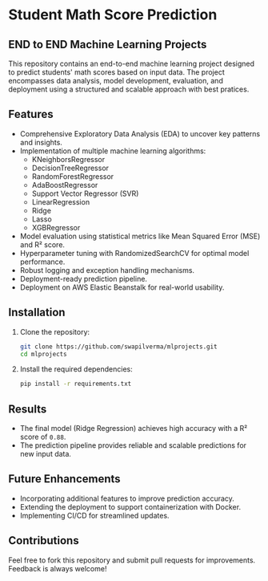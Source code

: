# Student Math Score Prediction
## END to END Machine Learning Projects

This repository contains an end-to-end machine learning project designed to predict students' math scores based on input data. The project encompasses data analysis, model development, evaluation, and deployment using a structured and scalable approach with best pratices.

## Features
- Comprehensive Exploratory Data Analysis (EDA) to uncover key patterns and insights.
- Implementation of multiple machine learning algorithms:
  - KNeighborsRegressor
  - DecisionTreeRegressor
  - RandomForestRegressor
  - AdaBoostRegressor
  - Support Vector Regressor (SVR)
  - LinearRegression
  - Ridge
  - Lasso
  - XGBRegressor
- Model evaluation using statistical metrics like Mean Squared Error (MSE) and R² score.
- Hyperparameter tuning with RandomizedSearchCV for optimal model performance.
- Robust logging and exception handling mechanisms.
- Deployment-ready prediction pipeline.
- Deployment on AWS Elastic Beanstalk for real-world usability.


## Installation
1. Clone the repository:
   ```bash
   git clone https://github.com/swapilverma/mlprojects.git
   cd mlprojects
   ```

2. Install the required dependencies:
   ```bash
   pip install -r requirements.txt
   ```


## Results
- The final model (Ridge Regression) achieves high accuracy with a R² score of `0.88`.
- The prediction pipeline provides reliable and scalable predictions for new input data.

## Future Enhancements
- Incorporating additional features to improve prediction accuracy.
- Extending the deployment to support containerization with Docker.
- Implementing CI/CD for streamlined updates.

## Contributions
Feel free to fork this repository and submit pull requests for improvements. Feedback is always welcome!
